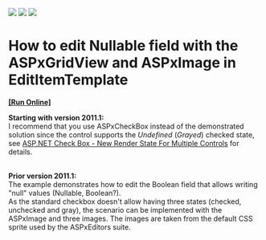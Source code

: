 <!-- default badges list -->
![](https://img.shields.io/endpoint?url=https://codecentral.devexpress.com/api/v1/VersionRange/128539767/10.1.4%2B)
[![](https://img.shields.io/badge/Open_in_DevExpress_Support_Center-FF7200?style=flat-square&logo=DevExpress&logoColor=white)](https://supportcenter.devexpress.com/ticket/details/E2318)
[![](https://img.shields.io/badge/📖_How_to_use_DevExpress_Examples-e9f6fc?style=flat-square)](https://docs.devexpress.com/GeneralInformation/403183)
<!-- default badges end -->
# How to edit Nullable<bool> field with the ASPxGridView and ASPxImage in EditItemTemplate
<!-- run online -->
**[[Run Online]](https://codecentral.devexpress.com/e2318/)**
<!-- run online end -->


<p><strong>Starting with version 2011.1:<br></strong>I recommend that you use ASPxCheckBox instead of the demonstrated solution since the control supports the <em>Undefined</em> (<em>Grayed</em>) checked state, see <a href="http://community.devexpress.com/blogs/aspnet/archive/2011/04/26/asp-net-check-box-new-render-state-for-multiple-controls-coming-soon-in-2011-volume-1.aspx">ASP.NET Check Box - New Render State For Multiple Controls</a> for details.</p>
<p><br><strong>Prior version 2011.1:</strong><br>The example demonstrates how to edit the Boolean field that allows writing "null" values (Nullable<Boolean>, Boolean?).<br> As the standard checkbox doesn't allow having three states (checked, unchecked and gray), the scenario can be implemented with the ASPxImage and three images. The images are taken from the default CSS sprite used by the ASPxEditors suite.</p>

<br/>


